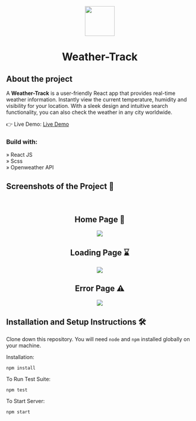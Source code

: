   <div align='center'>
<img src='https://github.com/vaibhav1202dev/Weather-Track/assets/142654068/6ff56891-d78e-4ba5-915e-b2ea935401be'  height='80px' width='80px'/>
</div>
                
<div align='center'><h1>Weather-Track</h1></div>

<h2>About the project</h2>

  <p>A <b>Weather-Track</b> is a user-friendly React app that provides real-time weather information. Instantly view the current temperature, humidity and visibility for your location. With a sleek design and intuitive search functionality, you can also check the weather in any city worldwide.</p>

👉 Live Demo: <a href='https://weather-track-five.vercel.app/'>Live Demo</a>

<h3>Build with:</h3>

» React JS <br>
»  Scss <br>
»  Openweather API
<h2>Screenshots of the Project 📸</h2>
<br>
<h2 align='center'>Home Page 🏡</h2>

<div align='center'>
<img src='https://github.com/vaibhav1202dev/Weather-Track/assets/142654068/013a71d0-52a7-4141-bf48-b5519c4bb853'/>
</div>

<h2 align='center'>Loading Page ⌛</h2>

<div align='center'>
<img src='https://github.com/vaibhav1202dev/Weather-Track/assets/142654068/5a8afb4f-7881-4322-8656-c3b9fb58f184.png'/>
</div>

<h2 align='center'>Error Page ⚠️</h2>

<div align='center'>
<img src='https://github.com/vaibhav1202dev/Weather-Track/assets/142654068/18855bac-4576-48b0-8357-c9eeded8abaf.png'/>
</div>

## <h2> Installation and Setup Instructions 🛠️</h2>

Clone down this repository. You will need `node` and `npm` installed globally on your machine.  

Installation:

`npm install`  

To Run Test Suite:  

`npm test`  

To Start Server:

`npm start` 
